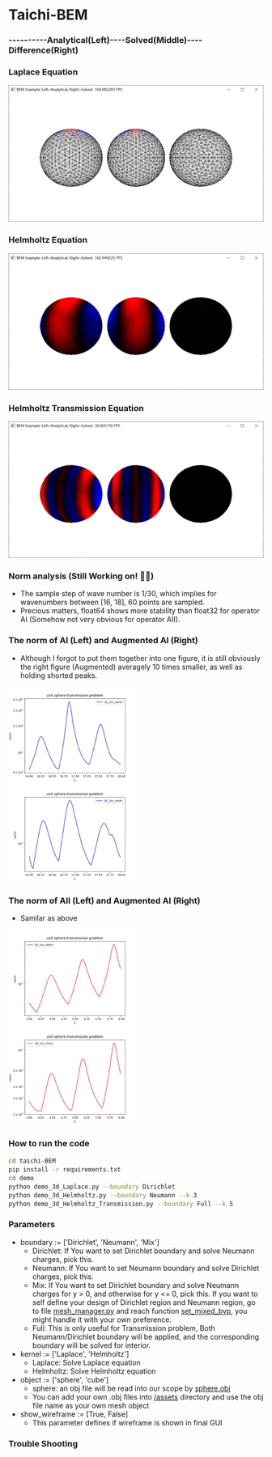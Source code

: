 # Taichi-BEM

### ----------Analytical(Left)----Solved(Middle)----Difference(Right)

### Laplace Equation
<img src="demo/Laplace_solved_Neumann.png" height="270">

### Helmholtz Equation
<img src="demo/Helmholtz_solved_Dirichlet.png" height="270">

### Helmholtz Transmission Equation
<img src="demo/HelmholtzTransmission_solved_Full.png" height="270">

### Norm analysis (Still Working on! 👨‍💻)
* The sample step of wave number is 1/30, which implies for wavenumbers between [16, 18], 60 points are sampled.
* Precious matters, float64 shows more stability than float32 for operator AI (Somehow not very obvious for operator AII).
### The norm of AI (Left) and Augmented AI (Right)
* Although I forgot to put them together into one figure, it is still obviously the right figure (Augmented) averagely 10 times smaller, as well as holding shorted peaks.

<img src="demo/A1_plot_Neumann1_Dirichlet1.png" height="192"> <img src="demo/A1_plot_augment_1_1.png" height="192">

### The norm of AII (Left) and Augmented AI (Right)
* Samilar as above

<img src="demo/A2_plot_Neumann1_Dirichlet1.png" height="192"> <img src="demo/A2_plot_augment_1_1.png" height="192">

### How to run the code

```bash
cd taichi-BEM
pip install -r requirements.txt
cd demo
python demo_3d_Laplace.py --boundary Dirichlet
python demo_3d_Helmholtz.py --boundary Neumann --k 3
python demo_3d_Helmholtz_Transmission.py --boundary Full --k 5
```

### Parameters
- boundary := [‘Dirichlet’, 'Neumann', 'Mix']
  - Dirichlet: If You want to set Dirichlet boundary and solve Neumann charges, pick this.
  - Neumann: If You want to set Neumann boundary and solve Dirichlet charges, pick this.
  - Mix: If You want to set Dirichlet boundary and solve Neumann charges for y > 0, and otherwise for y <= 0, pick this. If you want to self define your design of Dirichlet region and Neumann region, go to file [mesh_manager.py](src/managers/mesh_manager.py) and reach function [set_mixed_bvp](src/managers/mesh_manager.py), you might handle it with your own preference.
  - Full: This is only useful for Transmission problem, Both Neumann/Dirichlet boundary will be applied, and the corresponding boundary will be solved for interior.
- kernel := ['Laplace', 'Helmholtz']
  - Laplace: Solve Laplace equation
  - Helmholtz: Solve Helmholtz equation
- object := ['sphere', 'cube']
  - sphere: an obj file will be read into our scope by [sphere.obj](assets/sphere.obj)
  - You can add your own .obj files into [/assets](assets/) directory and use the obj file name as your own mesh object
- show_wireframe := [True, False]
  - This parameter defines if wireframe is shown in final GUI


### Trouble Shooting